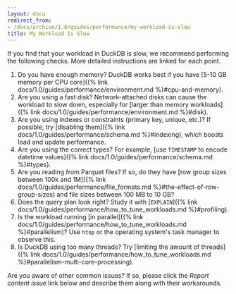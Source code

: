 ```yaml
---
layout: docu
redirect_from:
- /docs/archive/1.0/guides/performance/my-workload-is-slow
title: My Workload Is Slow
---
```


If you find that your workload in DuckDB is slow, we recommend performing the following checks. More detailed instructions are linked for each point.

1. Do you have enough memory? DuckDB works best if you have [5-10 GB memory per CPU core]({% link docs/1.0/guides/performance/environment.md %}#cpu-and-memory).
1. Are you using a fast disk? Network-attached disks can cause the workload to slow down, especially for [larger than memory workloads]({% link docs/1.0/guides/performance/environment.md %}#disk).
1. Are you using indexes or constraints (primary key, unique, etc.)? If possible, try [disabling them]({% link docs/1.0/guides/performance/schema.md %}#indexing), which boosts load and update performance.
1. Are you using the correct types? For example, [use `TIMESTAMP` to encode datetime values]({% link docs/1.0/guides/performance/schema.md %}#types).
1. Are you reading from Parquet files? If so, do they have [row group sizes between 100k and 1M]({% link docs/1.0/guides/performance/file_formats.md %}#the-effect-of-row-group-sizes) and file sizes between 100 MB to 10 GB?
1. Does the query plan look right? Study it with [`EXPLAIN`]({% link docs/1.0/guides/performance/how_to_tune_workloads.md %}#profiling).
1. Is the workload running [in parallel]({% link docs/1.0/guides/performance/how_to_tune_workloads.md %}#parallelism)? Use `htop` or the operating system's task manager to observe this.
1. Is DuckDB using too many threads? Try [limiting the amount of threads]({% link docs/1.0/guides/performance/how_to_tune_workloads.md %}#parallelism-multi-core-processing).

Are you aware of other common issues? If so, please click the _Report content issue_ link below and describe them along with their workarounds.